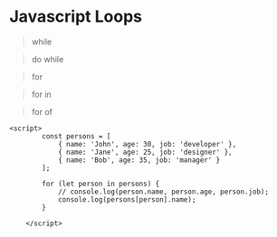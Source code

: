# Javascript Loops

> while 

> do while

> for

> for in

> for of
```
<script>
        const persons = [
            { name: 'John', age: 30, job: 'developer' },
            { name: 'Jane', age: 25, job: 'designer' },
            { name: 'Bob', age: 35, job: 'manager' }
        ];

        for (let person in persons) {
            // console.log(person.name, person.age, person.job);
            console.log(persons[person].name);
        }

    </script>
```
